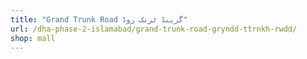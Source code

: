 ```yaml
---
title: "Grand Trunk Road گرینڈ ٹرنک روڈ"
url: /dha-phase-2-islamabad/grand-trunk-road-gryndd-ttrnkh-rwdd/
shop: mall
---
```

